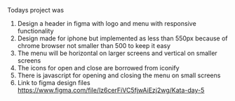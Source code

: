 Todays project was
1. Design a header in figma with logo and menu with responsive functionality
2. Design made for iphone but implemented as less than 550px because of chrome browser not smaller than 500 to keep it easy
3. The menu will be horizontal on larger screens and vertical on smaller screens
4. The icons for open and close are borrowed from iconify
5. There is javascript for opening and closing the menu on small screens
6. Link to figma design files https://www.figma.com/file/lz6cerFiVC5fjwAiEzj2wg/Kata-day-5
